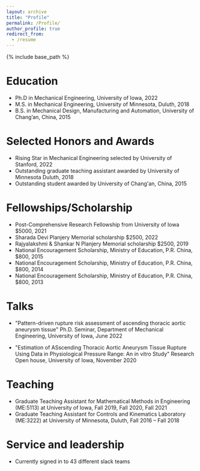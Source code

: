 ```yaml
---
layout: archive
title: "Profile"
permalink: /Profile/
author_profile: true
redirect_from:
  - /resume
---
```


{% include base_path %}

Education
======
* Ph.D in Mechanical Engineering, University of Iowa, 2022
* M.S. in Mechanical Engineering, University of Minnesota, Duluth, 2018
* B.S. in Mechanical Design, Manufacturing and Automation, University of Chang’an, China, 2015

Selected Honors and Awards
======
* Rising Star in Mechanical Engineering selected by University of Stanford, 2022
* Outstanding graduate teaching assistant awarded by University of Minnesota Duluth, 2018
* Outstanding student awarded by University of Chang'an, China, 2015                           

Fellowships/Scholarship
======
* Post-Comprehensive Research Fellowship from University of Iowa $5000, 2021
* Sharada Devi Planjery Memorial scholarship $2500, 2022
* Rajyalakshmi & Shankar N Planjery Memorial scholarship $2500, 2019
* National Encouragement Scholarship, Ministry of Education, P.R. China, $800, 2015
* National Encouragement Scholarship, Ministry of Education, P.R. China, $800, 2014
* National Encouragement Scholarship, Ministry of Education, P.R. China, $800, 2013
  
Talks
======
* "Pattern-driven rupture risk assessment of ascending thoracic aortic aneurysm tissue"
Ph.D. Seminar, Department of Mechanical Engineering, University of Iowa, June 2022

* "Estimation of ASscending Thoracic Aortic Aneurysm Tissue Rupture Using Data in Physiological Pressure Range: An in vitro Study"
Research Open house,  University of Iowa, November 2020
  
Teaching
======
* Graduate Teaching Assistant for Mathematical Methods in Engineering (ME:5113) at University of Iowa, Fall 2019, Fall 2020, Fall 2021
* Graduate Teaching Assistant for Controls and Kinematics Laboratory (ME:3222) at University of Minnesota, Duluth, Fall 2016 – Fall 2018
  
Service and leadership
======
* Currently signed in to 43 different slack teams
